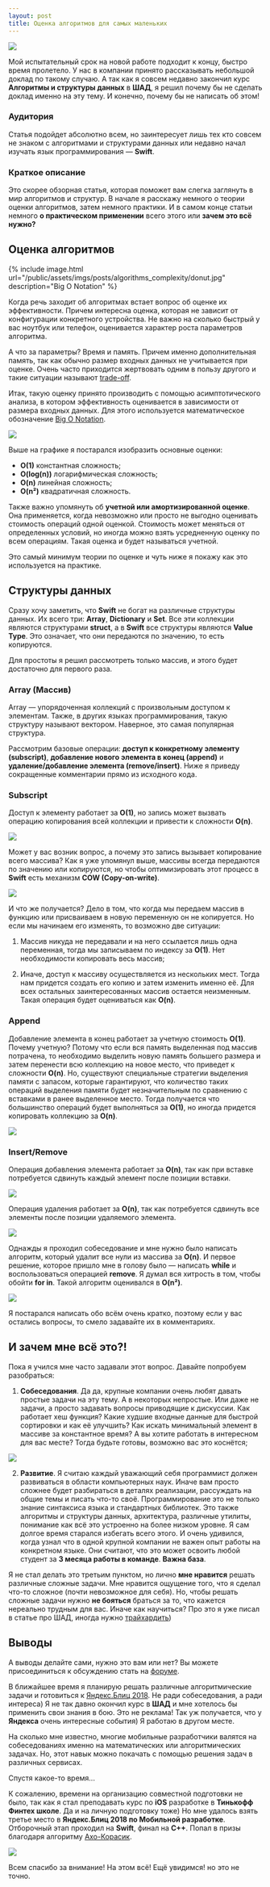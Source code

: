 ```yaml
---
layout: post
title: Оценка алгоритмов для самых маленьких
---
```


![](/public/assets/imgs/posts/algorithms_complexity/head.jpg)

Мой испытательный срок на новой работе подходит к концу, быстро время пролетело. У нас в компании принято рассказывать небольшой доклад по такому случаю. А так как я совсем недавно закончил курс **Алгоритмы и структуры данных** в **ШАД**, я решил почему бы не сделать доклад именно на эту тему. И конечно, почему бы не написать об этом!

<!--more-->

### Аудитория

Статья подойдет абсолютно всем, но заинтересует лишь тех кто совсем не знаком с алгоритмами и структурами данных или недавно начал изучать язык программирования — **Swift**.

### Краткое описание

Это скорее обзорная статья, которая поможет вам слегка заглянуть в мир алгоритмов и структур. В начале я расскажу немного о теории оценки алгоритмов, затем немного практики. И в самом конце статьи немного **о практическом применении** всего этого или **зачем это всё нужно?**

## Оценка алгоритмов

{% include image.html url="/public/assets/imgs/posts/algorithms_complexity/donut.jpg" description="Big O Notation" %}

Когда речь заходит об алгоритмах встает вопрос об оценке их эффективности. Причем интересна оценка, которая не зависит от конфигурации конкретного устройства. Не важно на сколько быстрый у вас ноутбук или телефон, оценивается характер роста параметров алгоритма.

А что за параметры? Время и память. Причем именно дополнительная память, так как обычно размер входных данных не учитывается при оценке. Очень часто приходится жертвовать одним в пользу другого и такие ситуации называют [trade-off](https://ru.wikipedia.org/wiki/Компромисс_времени_и_памяти).

Итак, такую оценку принято производить с помощью асимптотического анализа, в котором эффективность оценивается в зависимости от размера входных данных. Для этого используется математическое обозначение [Big O Notation](https://ru.wikipedia.org/wiki/«O»_большое_и_«o»_малое).

![](/public/assets/imgs/posts/algorithms_complexity/plot.png)

Выше на графике я постарался изобразить основные оценки:

* **O(1)** константная сложность;
* **O(log(n))** логарифмическая сложность;
* **O(n)** линейная сложность;
* **O(n²)** квадратичная сложность.

Также важно упомянуть об **учетной или амортизированной оценке**. Она применяется, когда невозможно или просто не выгодно оценивать стоимость операций одной оценкой. Стоимость может меняться от определенных условий, но иногда можно взять усредненную оценку по всем операциям. Такая оценка и будет называться учетной.

Это самый минимум теории по оценке и чуть ниже я покажу как это используется на практике.

## Структуры данных

Сразу хочу заметить, что **Swift** не богат на различные структуры данных. Их всего три: **Array**, **Dictionary** и **Set**. Все эти коллекции являются структурами **struct**, а в **Swift** все структуры являются **Value** **Type**. Это означает, что они передаются по значению, то есть копируются.

Для простоты я решил рассмотреть только массив, и этого будет достаточно для первого раза.

### Array (Массив)

Array — упорядоченная коллекций с произвольным доступом к элементам. Также, в других языках программирования, такую структуру называют вектором. Наверное, это самая популярная структура.

Рассмотрим базовые операции: **доступ к конкретному элементу (subscript)**, **добавление нового элемента в конец (append)** и **удаление/добавление элемента (remove/insert)**. Ниже я приведу сокращенные комментарии прямо из исходного кода.

### Subscript

Доступ к элементу работает за **O(1)**, но запись может вызвать операцию копирования всей коллекции и привести к сложности **O(n)**.

![](/public/assets/imgs/posts/algorithms_complexity/access.png)

Может у вас возник вопрос, а почему это запись вызывает копирование всего массива? Как я уже упомянул выше, массивы всегда передаются по значению или копируются, но чтобы оптимизировать этот процесс в **Swift** есть механизм **COW (Copy-on-write)**.

![](/public/assets/imgs/posts/algorithms_complexity/cow.jpg)

И что же получается? Дело в том, что когда мы передаем массив в функцию или присваиваем в новую переменную он не копируется. Но если мы начинаем его изменять, то возможно две ситуации:

1. Массив никуда не передавали и на него ссылается лишь одна переменная, тогда мы записываем по индексу за **O(1)**. Нет необходимости копировать весь массив;

1. Иначе, доступ к массиву осуществляется из нескольких мест. Тогда нам придется создать его копию и затем изменить именно её. Для всех остальных заинтересованных массив остается неизменным. Такая операция будет оцениваться как **O(n)**.

### Append

Добавление элемента в конец работает за учетную стоимость **O(1)**. Почему учетную? Потому что если вся память выделенная под массив потрачена, то необходимо выделить новую память большего размера и затем перенести всю коллекцию на новое место, что приведет к сложности **O(n)**. Но, существуют специальные стратегии выделения памяти с запасом, которые гарантируют, что количество таких операций выделения памяти будет незначительным по сравнению с вставками в ранее выделенное место. Тогда получается что большинство операций будет выполняться за **O(1)**, но иногда придется копировать коллекцию за **O(n)**.

![](/public/assets/imgs/posts/algorithms_complexity/add.png)

### Insert/Remove

Операция добавления элемента работает за **O(n)**, так как при вставке потребуется сдвинуть каждый элемент после позиции вставки.

![](/public/assets/imgs/posts/algorithms_complexity/insert.png)

Операция удаления работает за **O(n)**, так как потребуется сдвинуть все элементы после позиции удаляемого элемента.

![](/public/assets/imgs/posts/algorithms_complexity/remove.png)

Однажды я проходил собеседование и мне нужно было написать алгоритм, который удалит все нули из массива за **O(n)**. И первое решение, которое пришло мне в голову было — написать **while** и воспользоваться операцией **remove**. Я думал вся хитрость в том, чтобы обойти **for in**. Такой алгоритм оценивался в **O(n²)**.

![](/public/assets/imgs/posts/algorithms_complexity/kermit.gif)

Я постарался написать обо всём очень кратко, поэтому если у вас остались вопросы, то смело задавайте их в комментариях.

## И зачем мне всё это?!

Пока я учился мне часто задавали этот вопрос. Давайте попробуем разобраться:

1. **Собеседования**. Да да, крупные компании очень любят давать простые задачи на эту тему. А в некоторых непростые. Или даже не задачи, а просто задавать вопросы приводящие к дискуссии. Как работает хеш функция? Какие худшие входные данные для быстрой сортировки и как её улучшить? Как искать минимальный элемент в массиве за константное время? А вы хотите работать в интересном для вас месте? Тогда будьте готовы, возможно вас это коснётся;

![](/public/assets/imgs/posts/algorithms_complexity/interview.jpg)

2. **Развитие**. Я считаю каждый уважающий себя программист должен развиваться в области компьютерных наук. Иначе вам просто сложнее будет разбираться в деталях реализации, рассуждать на общие темы и писать что-то своё. Программирование это не только знание синтаксиса языка и стандартных библиотек. Это также алгоритмы и структуры данных, архитектура, различные утилиты, понимание как всё это устроенно на более низком уровне. Я сам долгое время старался избегать всего этого. И очень удивился, когда узнал что в одной крупной компании не важен опыт работы на конкретном языке. Они считают, что это может освоить любой студент за **3 месяца работы в команде**. **Важна база**.

Я не стал делать это третьим пунктом, но лично **мне нравится** решать различные сложные задачи. Мне нравится ощущение того, что я сделал что-то сложное (почти невозможное для себя). Но, чтобы решать сложные задачи нужно **не бояться** браться за то, что кажется нереально трудным для вас. Иначе как научиться? Про это я уже писал в статье про ШАД, иногда нужно [трайхардить](https://translate.yandex.ru/?lang=en-ru&text=try%20hard))

## Выводы

А выводы делайте сами, нужно это вам или нет? Вы можете присоединиться к обсуждению стать на [форуме](https://forum.swiftbook.ru/t/oczenka-algoritmov-dlya-samyh-malenkih-swift/6217/6).

В ближайшее время я планирую решать различные алгоритмические задачи и готовиться к [Яндекс.Блиц 2018](https://yandex.ru/promo/jobs/blitz/2018). Не ради собеседования, а ради интереса) Я не так давно окончил курс в **ШАД** и мне хотелось бы применить свои знания в бою. Это не реклама! Так уж получается, что у **Яндекса** очень интересные события) Я работаю в другом месте.

На сколько мне известно, многие мобильные разработчики валятся на собеседованиях именно на математических или алгоритмических задачах. Но, этот навык можно покачать с помощью решения задач в различных сервисах.

Спустя какое-то время...

К сожалению, времени на организацию совместной подготовки не было, так как я стал преподавать курс по **iOS** разработке в **Тинькофф Финтех школе**. Да и на личную подготовку тоже) Но мне удалось взять третье место в **Яндекс.Блиц 2018 по Мобильной разработке**. Отборочный этап проходил на **Swift**, финал на **C++**. Попал в призы благодаря алгоритму [Ахо-Корасик](https://ru.wikipedia.org/wiki/Алгоритм_Ахо_—_Корасик).

![](/public/assets/imgs/posts/algorithms_complexity/corasic.jpg)

Всем спасибо за внимание! На этом всё! Ещё увидимся! но это не точно.
